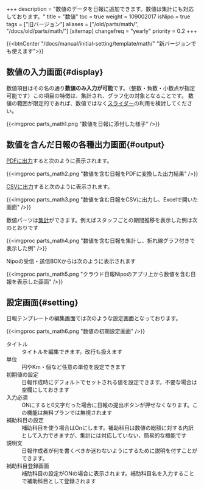 +++
description = "数値のデータを日報に追加できます。数値は集計にも対応しております。"
title = "数値"
toc = true
weight = 109002017
isNipo = true
tags = ["旧バージョン"]
aliases = ["/old/parts/math/", "/docs/old/parts/math/"]
[sitemap]
  changefreq = "yearly"
  priority = 0.2
+++

{{<btnCenter "/docs/manual/initial-setting/template/math/" "新バージョンでも使えます">}}

## 数値の入力画面{#display}

数値項目はその名の通り**数値のみ入力が可能**です。（整数・負数・小数点が指定可能です）この項目の特徴は、集計され、グラフ化の対象となることです。
数値の範囲が限定的であれば、数値ではなく[スライダー](/docs/old/parts/slide/)の利用を検討してください。

{{<imgproc parts_math1.png "数値を日報に添付した様子" />}}

## 数値を含んだ日報の各種出力画面{#output}

[PDFに出力](/docs/old/manual/pdf/)すると次のように表示されます。

{{<imgproc parts_math2.png "数値を含む日報をPDFに変換した出力結果" />}}

[CSVに出力](/docs/old/manual/analytics/)すると次のように表示されます。

{{<imgproc parts_math3.png "数値を含む日報をCSVに出力し、Excelで開いた画面" />}}

数値パーツは[集計](/docs/old/manual/analytics/)ができます。例えばスタッフごとの期間推移を表示した例は次のとおりです

{{<imgproc parts_math4.png "数値を含む日報を集計し、折れ線グラフ付きで表示した例" />}}

Nipoの受信・送信BOXからは次のように表示されます

{{<imgproc parts_math5.png "クラウド日報Nipoのアプリ上から数値を含む日報を表示した画面" />}}

## 設定画面{#setting}

日報テンプレートの編集画面では次のような設定画面となっております。

{{<imgproc parts_math6.png "数値の初期設定画面" />}}

<dl class="basic">
  <dt>タイトル</dt>
  <dd>タイトルを編集できます。改行も扱えます</dd>
  <dt>単位</dt>
  <dd>円やKm・個など任意の単位を設定できます</dd>
  <dt>初期値の設定</dt>
  <dd>日報作成時にデフォルトでセットされる値を設定できます。不要な場合は空欄にしておきます</dd>
  <dt>入力必須</dt>
  <dd>ONにすると0文字だった場合に日報の提出ボタンが押せなくなります。この機能は無料プランでは無視されます</dd>
  <dt>補助科目の設定</dt>
  <dd>補助科目を使う場合はOnにします。補助科目は数値の総額に対する内訳として入力できますが、集計には対応していない、簡易的な機能です</dd>
  <dt>説明文</dt>
  <dd>日報作成者が何を書くべきか迷わないようにするために説明を付すことができます。</dd>
  <dt>補助科目登録画面</dt>
  <dd>補助科目の設定がONの場合に表示されます。補助科目名を入力することで補助科目として登録されます</dd>
</dl>
